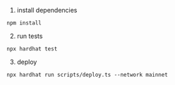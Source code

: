 1. install dependencies
```
npm install
```

2. run tests
```
npx hardhat test
``` 

3. deploy
```
npx hardhat run scripts/deploy.ts --network mainnet
```